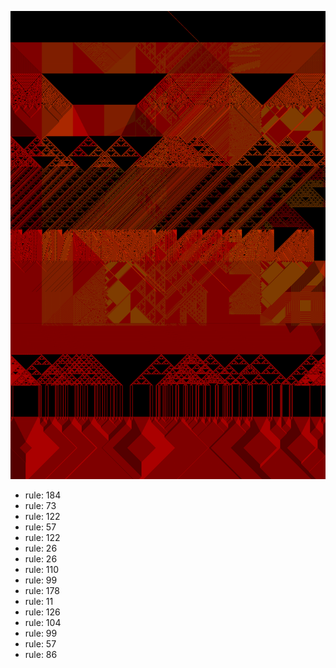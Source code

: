 ![photo](./output.png) 
 * rule: 184
* rule: 73
* rule: 122
* rule: 57
* rule: 122
* rule: 26
* rule: 26
* rule: 110
* rule: 99
* rule: 178
* rule: 11
* rule: 126
* rule: 104
* rule: 99
* rule: 57
* rule: 86

